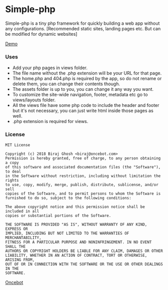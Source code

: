 # Simple-php
Simple-php is a tiny php framework for quickly building a web app without any configurations.
[Recommended static sites, landing pages etc. But can be modified for dynamic websites]


[Demo](https://oncebot.github.io/simple-php/)


### Uses
* Add your php pages in views folder.
* The file name without the .php extension will be your URL for that page.
* The home.php and 404.php is required by the app, so do not rename or delete them, you can change their contents though.
* The assets folder is up to you, you can change it any way you want.
* To customize the site-wide navigation, footer, metadata etc go to views/layouts folder.
* All the views file have some php code to include the header and footer but it's not necessary, you can just write html inside those pages as well.
* .php extension is required for views.

### License

```
MIT License

Copyright (c) 2018 Biraj Ghosh <biraj@oncebot.com>
Permission is hereby granted, free of charge, to any person obtaining a copy
of this software and associated documentation files (the "Software"), to deal
in the Software without restriction, including without limitation the rights
to use, copy, modify, merge, publish, distribute, sublicense, and/or sell
copies of the Software, and to permit persons to whom the Software is
furnished to do so, subject to the following conditions:

The above copyright notice and this permission notice shall be included in all
copies or substantial portions of the Software.

THE SOFTWARE IS PROVIDED "AS IS", WITHOUT WARRANTY OF ANY KIND, EXPRESS OR
IMPLIED, INCLUDING BUT NOT LIMITED TO THE WARRANTIES OF MERCHANTABILITY,
FITNESS FOR A PARTICULAR PURPOSE AND NONINFRINGEMENT. IN NO EVENT SHALL THE
AUTHORS OR COPYRIGHT HOLDERS BE LIABLE FOR ANY CLAIM, DAMAGES OR OTHER
LIABILITY, WHETHER IN AN ACTION OF CONTRACT, TORT OR OTHERWISE, ARISING FROM,
OUT OF OR IN CONNECTION WITH THE SOFTWARE OR THE USE OR OTHER DEALINGS IN THE
SOFTWARE.
```

[Oncebot](https://oncebot.com)